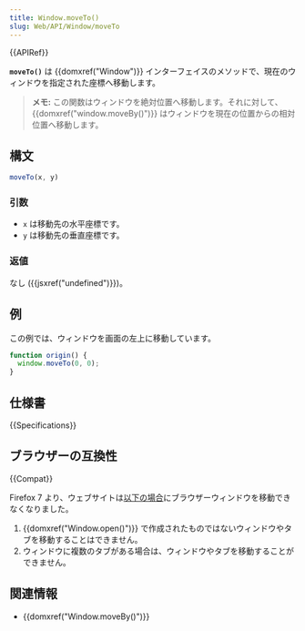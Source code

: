 ```yaml
---
title: Window.moveTo()
slug: Web/API/Window/moveTo
---
```


{{APIRef}}

**`moveTo()`** は {{domxref("Window")}} インターフェイスのメソッドで、現在のウィンドウを指定された座標へ移動します。

> **メモ:** この関数はウィンドウを絶対位置へ移動します。それに対して、 {{domxref("window.moveBy()")}} はウィンドウを現在の位置からの相対位置へ移動します。

## 構文

```js
moveTo(x, y)
```

### 引数

- `x` は移動先の水平座標です。
- `y` は移動先の垂直座標です。

### 返値

なし ({{jsxref("undefined")}})。

## 例

この例では、ウィンドウを画面の左上に移動しています。

```js
function origin() {
  window.moveTo(0, 0);
}
```

## 仕様書

{{Specifications}}

## ブラウザーの互換性

{{Compat}}

Firefox 7 より、ウェブサイトは[以下の場合](https://bugzilla.mozilla.org/show_bug.cgi?id=565541#c24)にブラウザーウィンドウを移動できなくなりました。

1. {{domxref("Window.open()")}} で作成されたものではないウィンドウやタブを移動することはできません。
2. ウィンドウに複数のタブがある場合は、ウィンドウやタブを移動することができません。

## 関連情報

- {{domxref("Window.moveBy()")}}
